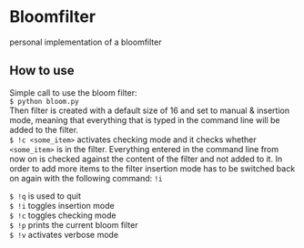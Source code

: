 # Bloomfilter
personal implementation of a bloomfilter


## How to use
Simple call to use the bloom filter:  
```$ python bloom.py```  
Then filter is created with a default size of 16 and set to manual & insertion mode, meaning that everything that is typed in the command line will be added to the filter.  
```$ !c <some_item>``` activates checking mode and it checks whether ```<some_item>``` is in the filter. Everything entered in the command line from now on is checked against the content of the filter and not added to it. In order to add more items to the filter insertion mode has to be switched back on again with the following command: ```!i```  


```$ !q``` is used to quit  
```$ !i``` toggles insertion mode  
```$ !c``` toggles checking mode  
```$ !p``` prints the current bloom filter  
```$ !v``` activates verbose mode  



